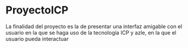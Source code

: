 # ProyectoICP
La finalidad del proyecto es la de presentar una interfaz amigable con el usuario en la que se haga uso de la tecnología ICP y azle, en la que el usuario pueda interactuar 
